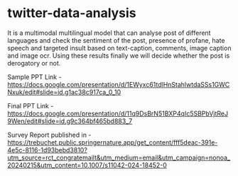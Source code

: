 # twitter-data-analysis

It is a multimodal multilingual model that can analyse post of different languages and check the sentiment of the post, presence of profane, hate speech and targeted insult based on text-caption, comments, image caption and image ocr.
Using these results finally we will decide whether the post is derogatory or not.

Sample PPT Link  - https://docs.google.com/presentation/d/1EWyxc61tdlHnStahlwtdaSSs1GWCNxuk/edit#slide=id.g1ac38c917ca_0_10

Final PPT Link - https://docs.google.com/presentation/d/11q9DsBrN51BXP4qIc5SBPbVjtReJ9Wen/edit#slide=id.g9c364bf465bd883_7

Survey Report published in - https://trebuchet.public.springernature.app/get_content/fff5deac-391e-4e5c-8116-1d93bebd3810?utm_source=rct_congratemailt&utm_medium=email&utm_campaign=nonoa_20240215&utm_content=10.1007/s11042-024-18452-0

